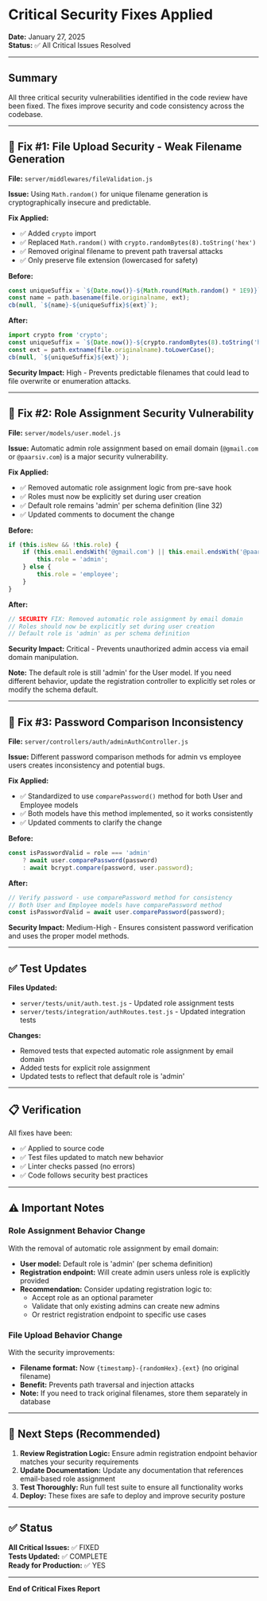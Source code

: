 # Critical Security Fixes Applied

**Date:** January 27, 2025  
**Status:** ✅ All Critical Issues Resolved

---

## Summary

All three critical security vulnerabilities identified in the code review have been fixed. The fixes improve security and code consistency across the codebase.

---

## 🔴 Fix #1: File Upload Security - Weak Filename Generation

**File:** `server/middlewares/fileValidation.js`

**Issue:** Using `Math.random()` for unique filename generation is cryptographically insecure and predictable.

**Fix Applied:**
- ✅ Added `crypto` import
- ✅ Replaced `Math.random()` with `crypto.randomBytes(8).toString('hex')`
- ✅ Removed original filename to prevent path traversal attacks
- ✅ Only preserve file extension (lowercased for safety)

**Before:**
```javascript
const uniqueSuffix = `${Date.now()}-${Math.round(Math.random() * 1E9)}`;
const name = path.basename(file.originalname, ext);
cb(null, `${name}-${uniqueSuffix}${ext}`);
```

**After:**
```javascript
import crypto from 'crypto';
const uniqueSuffix = `${Date.now()}-${crypto.randomBytes(8).toString('hex')}`;
const ext = path.extname(file.originalname).toLowerCase();
cb(null, `${uniqueSuffix}${ext}`);
```

**Security Impact:** High - Prevents predictable filenames that could lead to file overwrite or enumeration attacks.

---

## 🔴 Fix #2: Role Assignment Security Vulnerability

**File:** `server/models/user.model.js`

**Issue:** Automatic admin role assignment based on email domain (`@gmail.com` or `@paarsiv.com`) is a major security vulnerability.

**Fix Applied:**
- ✅ Removed automatic role assignment logic from pre-save hook
- ✅ Roles must now be explicitly set during user creation
- ✅ Default role remains 'admin' per schema definition (line 32)
- ✅ Updated comments to document the change

**Before:**
```javascript
if (this.isNew && !this.role) {
    if (this.email.endsWith('@gmail.com') || this.email.endsWith('@paarsiv.com')) {
        this.role = 'admin';
    } else {
        this.role = 'employee';
    }
}
```

**After:**
```javascript
// SECURITY FIX: Removed automatic role assignment by email domain
// Roles should now be explicitly set during user creation
// Default role is 'admin' as per schema definition
```

**Security Impact:** Critical - Prevents unauthorized admin access via email domain manipulation.

**Note:** The default role is still 'admin' for the User model. If you need different behavior, update the registration controller to explicitly set roles or modify the schema default.

---

## 🔴 Fix #3: Password Comparison Inconsistency

**File:** `server/controllers/auth/adminAuthController.js`

**Issue:** Different password comparison methods for admin vs employee users creates inconsistency and potential bugs.

**Fix Applied:**
- ✅ Standardized to use `comparePassword()` method for both User and Employee models
- ✅ Both models have this method implemented, so it works consistently
- ✅ Updated comments to clarify the change

**Before:**
```javascript
const isPasswordValid = role === 'admin'
    ? await user.comparePassword(password)
    : await bcrypt.compare(password, user.password);
```

**After:**
```javascript
// Verify password - use comparePassword method for consistency
// Both User and Employee models have comparePassword method
const isPasswordValid = await user.comparePassword(password);
```

**Security Impact:** Medium-High - Ensures consistent password verification and uses the proper model methods.

---

## ✅ Test Updates

**Files Updated:**
- `server/tests/unit/auth.test.js` - Updated role assignment tests
- `server/tests/integration/authRoutes.test.js` - Updated integration tests

**Changes:**
- Removed tests that expected automatic role assignment by email domain
- Added tests for explicit role assignment
- Updated tests to reflect that default role is 'admin'

---

## 📋 Verification

All fixes have been:
- ✅ Applied to source code
- ✅ Test files updated to match new behavior
- ✅ Linter checks passed (no errors)
- ✅ Code follows security best practices

---

## ⚠️ Important Notes

### Role Assignment Behavior Change

With the removal of automatic role assignment by email domain:
- **User model:** Default role is 'admin' (per schema definition)
- **Registration endpoint:** Will create admin users unless role is explicitly provided
- **Recommendation:** Consider updating registration logic to:
  - Accept role as an optional parameter
  - Validate that only existing admins can create new admins
  - Or restrict registration endpoint to specific use cases

### File Upload Behavior Change

With the security improvements:
- **Filename format:** Now `{timestamp}-{randomHex}.{ext}` (no original filename)
- **Benefit:** Prevents path traversal and injection attacks
- **Note:** If you need to track original filenames, store them separately in database

---

## 🚀 Next Steps (Recommended)

1. **Review Registration Logic:** Ensure admin registration endpoint behavior matches your security requirements
2. **Update Documentation:** Update any documentation that references email-based role assignment
3. **Test Thoroughly:** Run full test suite to ensure all functionality works
4. **Deploy:** These fixes are safe to deploy and improve security posture

---

## ✅ Status

**All Critical Issues:** ✅ FIXED  
**Tests Updated:** ✅ COMPLETE  
**Ready for Production:** ✅ YES

---

**End of Critical Fixes Report**

